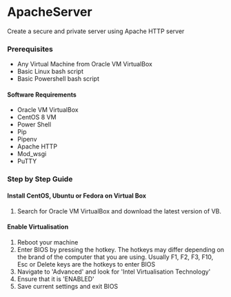 # ApacheServer
Create a secure and private server using Apache HTTP server


### Prerequisites
* Any Virtual Machine from Oracle VM VirtualBox
* Basic Linux bash script
* Basic Powershell bash script

#### Software Requirements
* Oracle VM VirtualBox
* CentOS 8 VM
* Power Shell
* Pip
* Pipenv
* Apache HTTP
* Mod_wsgi
* PuTTY

### Step by Step Guide

#### Install CentOS, Ubuntu or Fedora on Virtual Box 
1. Search for Oracle VM VirtualBox and download the latest version of VB.

#### Enable Virtualisation
1. Reboot your machine
2. Enter BIOS by pressing the hotkey. The hotkeys may differ depending on the brand of the computer that you are using. Usually F1, F2, F3, F10, Esc or Delete keys are the hotkeys to enter BIOS
3. Navigate to 'Advanced' and look for 'Intel Virtualisation Technology'
4. Ensure that it is 'ENABLED'
5. Save current settings and exit BIOS



 

 
